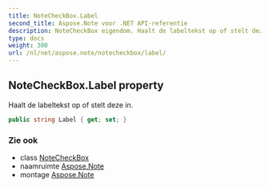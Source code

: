 ```yaml
---
title: NoteCheckBox.Label
second_title: Aspose.Note voor .NET API-referentie
description: NoteCheckBox eigendom. Haalt de labeltekst op of stelt deze in.
type: docs
weight: 300
url: /nl/net/aspose.note/notecheckbox/label/
---
```

## NoteCheckBox.Label property

Haalt de labeltekst op of stelt deze in.

```csharp
public string Label { get; set; }
```

### Zie ook

* class [NoteCheckBox](../)
* naamruimte [Aspose.Note](../../notecheckbox/)
* montage [Aspose.Note](../../../)


